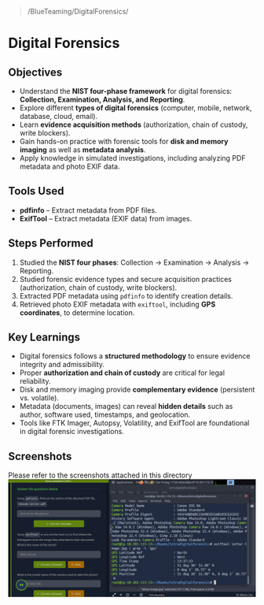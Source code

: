 > /BlueTeaming/DigitalForensics/
# Digital Forensics

## Objectives
- Understand the **NIST four-phase framework** for digital forensics: **Collection, Examination, Analysis, and Reporting**.  
- Explore different **types of digital forensics** (computer, mobile, network, database, cloud, email).  
- Learn **evidence acquisition methods** (authorization, chain of custody, write blockers).  
- Gain hands-on practice with forensic tools for **disk and memory imaging** as well as **metadata analysis**.  
- Apply knowledge in simulated investigations, including analyzing PDF metadata and photo EXIF data.  


## Tools Used
- **pdfinfo** – Extract metadata from PDF files.  
- **ExifTool** – Extract metadata (EXIF data) from images.  


## Steps Performed
1. Studied the **NIST four phases**: Collection → Examination → Analysis → Reporting.  
2. Studied forensic evidence types and secure acquisition practices (authorization, chain of custody, write blockers).  
3. Extracted PDF metadata using `pdfinfo` to identify creation details.  
4. Retrieved photo EXIF metadata with `exiftool`, including **GPS coordinates**, to determine location.  


## Key Learnings
- Digital forensics follows a **structured methodology** to ensure evidence integrity and admissibility.  
- Proper **authorization and chain of custody** are critical for legal reliability.  
- Disk and memory imaging provide **complementary evidence** (persistent vs. volatile).  
- Metadata (documents, images) can reveal **hidden details** such as author, software used, timestamps, and geolocation.  
- Tools like FTK Imager, Autopsy, Volatility, and ExifTool are foundational in digital forensic investigations.  


## Screenshots
Please refer to the screenshots attached in this directory
![](./Image%20&%20pdf%20analysis.png)